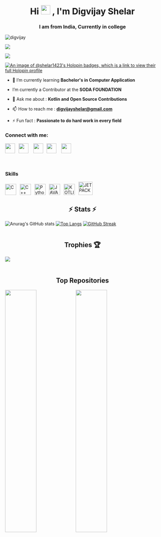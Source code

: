 <h1 align="center">Hi <img src="https://raw.githubusercontent.com/aemmadi/aemmadi/master/wave.gif" width="30px">
, I'm Digvijay Shelar</h1>
<h3 align="center">I am from India, Currently in college</h3>

<p align="left"> <img src="https://komarev.com/ghpvc/?username=shelar1423&label=Profile%20views&color=0e75b6&style=flat" alt="digvijay" /></p>
<a href="https://www.github.com/shelar1423" target="_blank" rel="noreferrer"><img
src="https://img.shields.io/github/followers/shelar1423?logo=github&style=for-the-badge&color=22c55e&labelColor=1c1917" /></a>
 </p>
<a href="https://twitter.com/_DevShelar_" target="_blank" rel="noreferrer"><img src="https://img.shields.io/twitter/follow/_DevShelar_?color=#fff">
</a>
</br>

[![An image of @shelar1423's Holopin badges, which is a link to view their full Holopin profile](https://holopin.me/shelar1423)](https://holopin.io/@shelar1423)


- 🌱 I’m currently learning **Bachelor's in Computer Application**

-  I’m currently a Contributor at the **SODA FOUNDATION**

- 💬 Ask me about : **Kotlin and Open Source Contributions**

- 📫 How to reach me : **digvijayshelar@gmail.com**

- ⚡ Fun fact : **Passionate to do hard work in every field**

<h3 align="left">Connect with me:</h3>
<p align="left"> <a href="https://discord.com/users/Ripper#3104" target="_blank" rel="noreferrer"><img src="https://raw.githubusercontent.com/danielcranney/readme-generator/main/public/icons/socials/discord.svg" width="32" height="32" /></a>&nbsp;&nbsp;
    <a  href="https://www.github.com/shelar1423" target="_blank" rel="noreferrer"><img src="https://raw.githubusercontent.com/danielcranney/readme-generator/main/public/icons/socials/github-dark.svg" width="32" height="32" /></a> &nbsp;&nbsp;
    <a href="http://www.instagram.com/__stuxnet__" target="_blank" rel="noreferrer"><img src="https://raw.githubusercontent.com/danielcranney/readme-generator/main/public/icons/socials/instagram.svg" width="32" height="32" /></a>&nbsp;&nbsp;
    <a href="https://www.linkedin.com/in/digvijay-shelar-725111234/" target="_blank" rel="noreferrer"><img src="https://raw.githubusercontent.com/danielcranney/readme-generator/main/public/icons/socials/linkedin.svg" width="32" height="32" /></a> &nbsp;&nbsp;
    <a href="https://twitter.com/ShelarDigvijay" target="_blank" rel="noreferrer"><img src="https://raw.githubusercontent.com/danielcranney/readme-generator/main/public/icons/socials/twitter.svg" width="32" height="32" /></a></p>&nbsp;&nbsp;



### Skills

<p align="left">
<a href="https://docs.microsoft.com/en-us/cpp/?view=msvc-170" target="_blank" rel="noreferrer"><img src="https://raw.githubusercontent.com/danielcranney/readme-generator/main/public/icons/skills/c-colored.svg" width="36" height="36" alt="C" /></a>&nbsp;&nbsp;
<a href="https://docs.microsoft.com/en-us/cpp/?view=msvc-170" target="_blank" rel="noreferrer"><img src="https://raw.githubusercontent.com/danielcranney/readme-generator/main/public/icons/skills/cplusplus-colored.svg" width="36" height="36" alt="C++" /></a>&nbsp;&nbsp;
<a href="https://www.python.org/" target="_blank" rel="noreferrer"><img src="https://raw.githubusercontent.com/danielcranney/readme-generator/main/public/icons/skills/python-colored.svg" width="36" height="36" alt="Python" /></a>&nbsp;&nbsp;
 <a href="https://www.java.com/en/" target="_blank" rel="noreferrer"><img src="https://img.icons8.com/nolan/2x/java-coffee-cup-logo.png" width="36" height="36" alt="JAVA" /></a>&nbsp;&nbsp;
<a href="https://kotlinlang.org/docs/android-overview.html" target="_blank" rel="noreferrer"><img src="https://upload.wikimedia.org/wikipedia/commons/0/06/Kotlin_Icon.svg" width="36" height="36" alt="KOTLIN" /></a>&nbsp;&nbsp;
 <a href="https://developer.android.com/jetpack/compose?gclid=Cj0KCQiAnNacBhDvARIsABnDa6-YWd-oKmfSjycsc2UFGa24WZz7WKlu4b7l1FBqw66qyyj4gHzgUFIaAjSPEALw_wcB&gclsrc=aw.ds" target="_blank" rel="noreferrer"><img src="https://res.cloudinary.com/startup-grind/image/upload/c_fill,dpr_2.0,f_auto,g_center,h_1080,q_100,w_1080/v1/gcs/platform-data-goog/events/jetpack%20compose%20icon_RGB_plsZ8Ns.png" width="46" height="43" alt="JETPACK" /></a>
 
</p>

<h2 align="center">⚡ Stats ⚡</h2>

![Anurag's GitHub stats](https://github-readme-stats.vercel.app/api?username=anuraghazra&show_icons=true&theme=monokai)
[![Top Langs](https://github-readme-stats.vercel.app/api/top-langs/?username=anuraghazra&layout=compact&theme=monokai)](https://github.com/anuraghazra/github-readme-stats)
[![GitHub Streak](https://streak-stats.demolab.com/?user=DenverCoder1&theme=monokai)](https://git.io/streak-stats)
&nbsp;&nbsp;
<br /><br />

<h2 align="center">Trophies 🏆</h2>
<img alig src="https://github-profile-trophy.vercel.app/?username=shelar1423&theme=monokai" />
&nbsp;&nbsp;
&nbsp;&nbsp;
<br /><br />

<h2 align="center">Top Repositories</h2>

<div width="100%" align="center"><a href="https://github.com/shelar1423/EARTH-3050" align="left"><img align="left" width="45%" src="https://github-readme-stats.vercel.app/api/pin/?username=shelar1423&repo=EARTH-3050&title_color=ec4899&text_color=ffffff&icon_color=f97316&bg_color=1c1917&hide_border=true&locale=en" /></a>
<div width="100%" align="center"><a href="https://github.com/shelar1423/bhavans3.0" align="left"><img align="left" width="45%" src="https://github-readme-stats.vercel.app/api/pin/?username=shelar1423&repo=bhavans3.0&title_color=ec4899&text_color=ffffff&icon_color=f97316&bg_color=1c1917&hide_border=true&locale=en" /></a></div><br /><br /><br /><br /><br /><br /><br />


